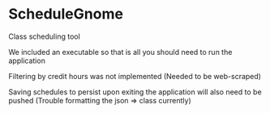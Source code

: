 # ScheduleGnome
Class scheduling tool

We included an executable so that is all you
should need to run the application

Filtering by credit hours was not implemented
(Needed to be web-scraped)

Saving schedules to persist upon exiting the
application will also need to be pushed
(Trouble formatting the json => class currently)



